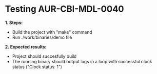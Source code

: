 # Testing AUR-CBI-MDL-0040

**1. Steps:**

* Build the project with "make" command
* Run ./work/binaries/demo file

**2. Expected results:**

* Project should succesfully build
* The running binary should output logs in a loop with successful clock status ("Clock status: 1")
